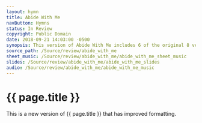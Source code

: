 ```yaml
---
layout: hymn
title: Abide With Me
navButton: Hymns
status: In Review
copyright: Public Domain
date: 2018-09-21 14:03:00 -0500
synopsis: This version of Abide With Me includes 6 of the original 8 verses.
source_path: /Source/review/abide_with_me
sheet_music: /Source/review/abide_with_me/abide_with_me_sheet_music
slides: /Source/review/abide_with_me/abide_with_me_slides
audio: /Source/review/abide_with_me/abide_with_me_music
---
```

# {{ page.title }}
This is a new version of {{ page.title }} that has improved formatting.